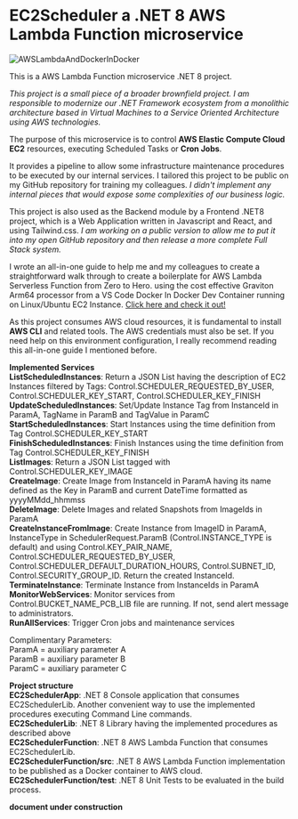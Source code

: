 # EC2Scheduler a .NET 8 AWS Lambda Function microservice
![AWSLambdaAndDockerInDocker](https://github.com/user-attachments/assets/28ce3e1a-c849-49fc-80a2-3edb970e34f3)

This is a AWS Lambda Function microservice .NET 8 project.

*This project is a small piece of a broader brownfield project. I am responsible to modernize our .NET Framework ecosystem from a monolithic architecture based in Virtual Machines to a Service Oriented Architecture using AWS technologies.*

The purpose of this microservice is to control **AWS Elastic Compute Cloud EC2** resources, executing Scheduled Tasks or **Cron Jobs**.

It provides a pipeline to allow some infrastructure maintenance procedures to be executed by our internal services.
I tailored this project to be public on my GitHub repository for training my colleagues. *I didn't implement any internal pieces that would expose some complexities of our business logic.*

This project is also used as the Backend module by a Frontend .NET8 project, which is a Web Application written in Javascript and React, and using Tailwind.css. *I am working on a public version to allow me to put it into my open GitHub repository and then release a more complete Full Stack system.*

I wrote an all-in-one guide to help me and my colleagues to create a straightforward walk through to create a boilerplate for AWS Lambda Serverless Function from Zero to Hero. using the cost effective Graviton Arm64 processor from a VS Code Docker In Docker Dev Container running on Linux/Ubuntu EC2 Instance. [Click here and check it out!](https://www.linkedin.com/pulse/publish-net-8-microservice-aws-lambda-function-using-cost-santos-vsiqe)

As this project consumes AWS cloud resources, it is fundamental to install **AWS CLI** and related tools. The AWS credentials must also be set. If you need help on this environment configuration, I really recommend reading this all-in-one guide I mentioned before.

__Implemented Services__<br/>
__ListScheduledInstances__: Return a JSON List having the description of EC2 Instances filtered by Tags: Control.SCHEDULER_REQUESTED_BY_USER, Control.SCHEDULER_KEY_START, Control.SCHEDULER_KEY_FINISH<br/>
__UpdateScheduledInstances__: Set/Update Instance Tag from InstanceId in ParamA, TagName in ParamB and TagValue in ParamC<br/>
__StartScheduledInstances__: Start Instances using the time definition from Tag Control.SCHEDULER_KEY_START<br/>
__FinishScheduledInstances__: Finish Instances using the time definition from Tag Control.SCHEDULER_KEY_FINISH<br/>
__ListImages__: Return a JSON List tagged with Control.SCHEDULER_KEY_IMAGE<br/>
__CreateImage__: Create Image from InstanceId in ParamA having its name defined as the Key in ParamB and current DateTime formatted as yyyyMMdd_hhmmss<br/>
__DeleteImage__: Delete Images and related Snapshots from ImageIds in ParamA<br/>
__CreateInstanceFromImage__: Create Instance from ImageID in ParamA, InstanceType in SchedulerRequest.ParamB (Control.INSTANCE_TYPE is default) and using Control.KEY_PAIR_NAME, Control.SCHEDULER_REQUESTED_BY_USER, Control.SCHEDULER_DEFAULT_DURATION_HOURS, Control.SUBNET_ID, Control.SECURITY_GROUP_ID. Return the created InstanceId.<br/>
__TerminateInstance__: Terminate Instance from InstanceIds in ParamA<br/>
__MonitorWebServices__: Monitor services from Control.BUCKET_NAME_PCB_LIB file are running. If not, send alert message to administrators. <br/>
__RunAllServices__: Trigger Cron jobs and maintenance services<br/>

Complimentary Parameters:<br/>
ParamA = auxiliary parameter A<br/>
ParamB = auxiliary parameter B<br/>
ParamC = auxiliary parameter C<br/>

__Project structure__<br/>
__EC2SchedulerApp__: .NET 8 Console application that consumes EC2SchedulerLib. Another convenient way to use the implemented procedures executing Command Line commands.<br/>
__EC2SchedulerLib__: .NET 8 Library having the implemented procedures as described above<br/>
__EC2SchedulerFunction__: .NET 8 AWS Lambda Function that consumes EC2SchedulerLib.<br/>
__EC2SchedulerFunction/src__: .NET 8 AWS Lambda Function implementation to be published as a Docker container to AWS cloud.<br/>
__EC2SchedulerFunction/test__: .NET 8 Unit Tests to be evaluated in the build process.<br/>

**__document under construction__**

